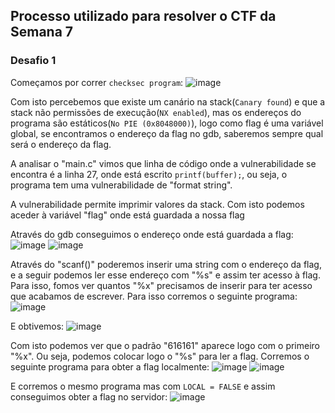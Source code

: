 ## Processo utilizado para resolver o CTF da Semana 7

### Desafio 1

Começamos por correr `checksec program`:
![image](https://git.fe.up.pt/fsi/fsi2324/logs/l06g07/-/raw/main/images/fs_ctf_0.png)

Com isto percebemos que existe um canário na stack(`Canary found`) e que a stack não permissões de execução(`NX enabled`), mas os endereços do programa são estáticos(`No PIE (0x8048000)`), logo como flag é uma variável global, se encontramos o endereço da flag no gdb, saberemos sempre qual será o endereço da flag.

A analisar o "main.c" vimos que linha de código onde a vulnerabilidade se encontra é a linha 27, onde está escrito `printf(buffer);`, ou seja, o programa tem uma vulnerabilidade de "format string".

A vulnerabilidade permite imprimir valores da stack. Com isto podemos aceder à variável "flag" onde está guardada a nossa flag

Através do gdb conseguimos o endereço onde está guardada a flag:
![image](https://git.fe.up.pt/fsi/fsi2324/logs/l06g07/-/raw/main/images/fs_ctf_01.png)
![image](https://git.fe.up.pt/fsi/fsi2324/logs/l06g07/-/raw/main/images/fs_ctf_02.png)

Através do "scanf()" poderemos inserir uma string com o endereço da flag, e a seguir podemos ler esse endereço com "%s" e assim ter acesso à flag.
Para isso, fomos ver quantos "%x" precisamos de inserir para ter acesso que acabamos de escrever. Para isso corremos o seguinte programa:
![image](https://git.fe.up.pt/fsi/fsi2324/logs/l06g07/-/raw/main/images/fs_ctf_03.png)

E obtivemos:
![image](https://git.fe.up.pt/fsi/fsi2324/logs/l06g07/-/raw/main/images/fs_ctf_04.png)

Com isto podemos ver que o padrão "616161" aparece logo com o primeiro "%x". Ou seja, podemos colocar logo o "%s" para ler a flag.
Corremos o seguinte programa para obter a flag localmente:
![image](https://git.fe.up.pt/fsi/fsi2324/logs/l06g07/-/raw/main/images/fs_ctf_05.png)
![image](https://git.fe.up.pt/fsi/fsi2324/logs/l06g07/-/raw/main/images/fs_ctf_06.png)

E corremos o mesmo programa mas com `LOCAL = FALSE` e assim conseguimos obter a flag no servidor:
![image](https://git.fe.up.pt/fsi/fsi2324/logs/l06g07/-/raw/main/images/fs_ctf_07.png)
